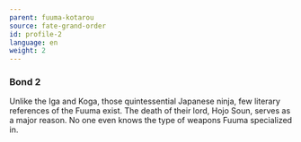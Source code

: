 ```yaml
---
parent: fuuma-kotarou
source: fate-grand-order
id: profile-2
language: en
weight: 2
---
```


### Bond 2

Unlike the Iga and Koga, those quintessential Japanese ninja, few literary references of the Fuuma exist. The death of their lord, Hojo Soun, serves as a major reason. No one even knows the type of weapons Fuuma specialized in.
